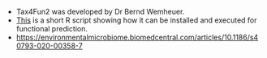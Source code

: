 
+ Tax4Fun2 was developed by Dr Bernd Wemheuer.
+ [This](Tax4Fun2_example_cmds.R) is a short R script showing how it can be installed and executed for functional prediction.
+ https://environmentalmicrobiome.biomedcentral.com/articles/10.1186/s40793-020-00358-7
